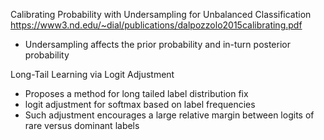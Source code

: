 Calibrating Probability with Undersampling for Unbalanced Classification https://www3.nd.edu/~dial/publications/dalpozzolo2015calibrating.pdf
- Undersampling affects the prior probability and in-turn posterior probability


Long-Tail Learning via Logit Adjustment
- Proposes a method for long tailed label distribution fix
- logit adjustment for softmax based on label frequencies
-  Such adjustment encourages a large relative margin between logits of rare versus dominant labels



